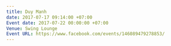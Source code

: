 ```yaml
---
title: Duy Mạnh
date: 2017-07-17 09:14:00 +07:00
Event date: 2017-07-22 00:00:00 +07:00
Venue: Swing Lounge
Event URL: https://www.facebook.com/events/146089479278853/
---
```


